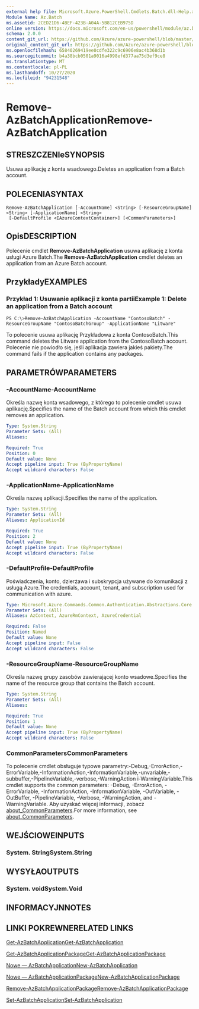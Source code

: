 ```yaml
---
external help file: Microsoft.Azure.PowerShell.Cmdlets.Batch.dll-Help.xml
Module Name: Az.Batch
ms.assetid: 2CED21D6-4BEF-423B-A04A-5B812CEB975D
online version: https://docs.microsoft.com/en-us/powershell/module/az.batch/remove-azbatchapplication
schema: 2.0.0
content_git_url: https://github.com/Azure/azure-powershell/blob/master/src/Batch/Batch/help/Remove-AzBatchApplication.md
original_content_git_url: https://github.com/Azure/azure-powershell/blob/master/src/Batch/Batch/help/Remove-AzBatchApplication.md
ms.openlocfilehash: 65840269419ee0cdfe322c9c6906e8ac4b368d1b
ms.sourcegitcommit: b4a38bcb0501a9016a4998efd377aa75d3ef9ce8
ms.translationtype: MT
ms.contentlocale: pl-PL
ms.lasthandoff: 10/27/2020
ms.locfileid: "94231548"
---
```

# <span data-ttu-id="02278-101">Remove-AzBatchApplication</span><span class="sxs-lookup"><span data-stu-id="02278-101">Remove-AzBatchApplication</span></span>

## <span data-ttu-id="02278-102">STRESZCZENIe</span><span class="sxs-lookup"><span data-stu-id="02278-102">SYNOPSIS</span></span>
<span data-ttu-id="02278-103">Usuwa aplikację z konta wsadowego.</span><span class="sxs-lookup"><span data-stu-id="02278-103">Deletes an application from a Batch account.</span></span>

## <span data-ttu-id="02278-104">POLECENIA</span><span class="sxs-lookup"><span data-stu-id="02278-104">SYNTAX</span></span>

```
Remove-AzBatchApplication [-AccountName] <String> [-ResourceGroupName] <String> [-ApplicationName] <String>
 [-DefaultProfile <IAzureContextContainer>] [<CommonParameters>]
```

## <span data-ttu-id="02278-105">Opis</span><span class="sxs-lookup"><span data-stu-id="02278-105">DESCRIPTION</span></span>
<span data-ttu-id="02278-106">Polecenie cmdlet **Remove-AzBatchApplication** usuwa aplikację z konta usługi Azure Batch.</span><span class="sxs-lookup"><span data-stu-id="02278-106">The **Remove-AzBatchApplication** cmdlet deletes an application from an Azure Batch account.</span></span>

## <span data-ttu-id="02278-107">Przykłady</span><span class="sxs-lookup"><span data-stu-id="02278-107">EXAMPLES</span></span>

### <span data-ttu-id="02278-108">Przykład 1: Usuwanie aplikacji z konta partii</span><span class="sxs-lookup"><span data-stu-id="02278-108">Example 1: Delete an application from a Batch account</span></span>
```
PS C:\>Remove-AzBatchApplication -AccountName "ContosoBatch" -ResourceGroupName "ContosoBatchGroup" -ApplicationName "Litware"
```

<span data-ttu-id="02278-109">To polecenie usuwa aplikację Przykładowa z konta ContosoBatch.</span><span class="sxs-lookup"><span data-stu-id="02278-109">This command deletes the Litware application from the ContosoBatch account.</span></span>
<span data-ttu-id="02278-110">Polecenie nie powiodło się, jeśli aplikacja zawiera jakieś pakiety.</span><span class="sxs-lookup"><span data-stu-id="02278-110">The command fails if the application contains any packages.</span></span>

## <span data-ttu-id="02278-111">PARAMETRÓW</span><span class="sxs-lookup"><span data-stu-id="02278-111">PARAMETERS</span></span>

### <span data-ttu-id="02278-112">-AccountName</span><span class="sxs-lookup"><span data-stu-id="02278-112">-AccountName</span></span>
<span data-ttu-id="02278-113">Określa nazwę konta wsadowego, z którego to polecenie cmdlet usuwa aplikację.</span><span class="sxs-lookup"><span data-stu-id="02278-113">Specifies the name of the Batch account from which this cmdlet removes an application.</span></span>

```yaml
Type: System.String
Parameter Sets: (All)
Aliases:

Required: True
Position: 0
Default value: None
Accept pipeline input: True (ByPropertyName)
Accept wildcard characters: False
```

### <span data-ttu-id="02278-114">-ApplicationName</span><span class="sxs-lookup"><span data-stu-id="02278-114">-ApplicationName</span></span>
<span data-ttu-id="02278-115">Określa nazwę aplikacji.</span><span class="sxs-lookup"><span data-stu-id="02278-115">Specifies the name of the application.</span></span>

```yaml
Type: System.String
Parameter Sets: (All)
Aliases: ApplicationId

Required: True
Position: 2
Default value: None
Accept pipeline input: True (ByPropertyName)
Accept wildcard characters: False
```

### <span data-ttu-id="02278-116">-DefaultProfile</span><span class="sxs-lookup"><span data-stu-id="02278-116">-DefaultProfile</span></span>
<span data-ttu-id="02278-117">Poświadczenia, konto, dzierżawa i subskrypcja używane do komunikacji z usługą Azure.</span><span class="sxs-lookup"><span data-stu-id="02278-117">The credentials, account, tenant, and subscription used for communication with azure.</span></span>

```yaml
Type: Microsoft.Azure.Commands.Common.Authentication.Abstractions.Core.IAzureContextContainer
Parameter Sets: (All)
Aliases: AzContext, AzureRmContext, AzureCredential

Required: False
Position: Named
Default value: None
Accept pipeline input: False
Accept wildcard characters: False
```

### <span data-ttu-id="02278-118">-ResourceGroupName</span><span class="sxs-lookup"><span data-stu-id="02278-118">-ResourceGroupName</span></span>
<span data-ttu-id="02278-119">Określa nazwę grupy zasobów zawierającej konto wsadowe.</span><span class="sxs-lookup"><span data-stu-id="02278-119">Specifies the name of the resource group that contains the Batch account.</span></span>

```yaml
Type: System.String
Parameter Sets: (All)
Aliases:

Required: True
Position: 1
Default value: None
Accept pipeline input: True (ByPropertyName)
Accept wildcard characters: False
```

### <span data-ttu-id="02278-120">CommonParameters</span><span class="sxs-lookup"><span data-stu-id="02278-120">CommonParameters</span></span>
<span data-ttu-id="02278-121">To polecenie cmdlet obsługuje typowe parametry:-Debug,-ErrorAction,-ErrorVariable,-InformationAction,-InformationVariable,-unvariable,-subbuffer,-PipelineVariable,-verbose,-WarningAction i-WarningVariable.</span><span class="sxs-lookup"><span data-stu-id="02278-121">This cmdlet supports the common parameters: -Debug, -ErrorAction, -ErrorVariable, -InformationAction, -InformationVariable, -OutVariable, -OutBuffer, -PipelineVariable, -Verbose, -WarningAction, and -WarningVariable.</span></span> <span data-ttu-id="02278-122">Aby uzyskać więcej informacji, zobacz [about_CommonParameters](http://go.microsoft.com/fwlink/?LinkID=113216).</span><span class="sxs-lookup"><span data-stu-id="02278-122">For more information, see [about_CommonParameters](http://go.microsoft.com/fwlink/?LinkID=113216).</span></span>

## <span data-ttu-id="02278-123">WEJŚCIOWE</span><span class="sxs-lookup"><span data-stu-id="02278-123">INPUTS</span></span>

### <span data-ttu-id="02278-124">System. String</span><span class="sxs-lookup"><span data-stu-id="02278-124">System.String</span></span>

## <span data-ttu-id="02278-125">WYSYŁA</span><span class="sxs-lookup"><span data-stu-id="02278-125">OUTPUTS</span></span>

### <span data-ttu-id="02278-126">System. void</span><span class="sxs-lookup"><span data-stu-id="02278-126">System.Void</span></span>

## <span data-ttu-id="02278-127">INFORMACYJN</span><span class="sxs-lookup"><span data-stu-id="02278-127">NOTES</span></span>

## <span data-ttu-id="02278-128">LINKI POKREWNE</span><span class="sxs-lookup"><span data-stu-id="02278-128">RELATED LINKS</span></span>

[<span data-ttu-id="02278-129">Get-AzBatchApplication</span><span class="sxs-lookup"><span data-stu-id="02278-129">Get-AzBatchApplication</span></span>](./Get-AzBatchApplication.md)

[<span data-ttu-id="02278-130">Get-AzBatchApplicationPackage</span><span class="sxs-lookup"><span data-stu-id="02278-130">Get-AzBatchApplicationPackage</span></span>](./Get-AzBatchApplicationPackage.md)

[<span data-ttu-id="02278-131">Nowe — AzBatchApplication</span><span class="sxs-lookup"><span data-stu-id="02278-131">New-AzBatchApplication</span></span>](./New-AzBatchApplication.md)

[<span data-ttu-id="02278-132">Nowe — AzBatchApplicationPackage</span><span class="sxs-lookup"><span data-stu-id="02278-132">New-AzBatchApplicationPackage</span></span>](./New-AzBatchApplicationPackage.md)

[<span data-ttu-id="02278-133">Remove-AzBatchApplicationPackage</span><span class="sxs-lookup"><span data-stu-id="02278-133">Remove-AzBatchApplicationPackage</span></span>](./Remove-AzBatchApplicationPackage.md)

[<span data-ttu-id="02278-134">Set-AzBatchApplication</span><span class="sxs-lookup"><span data-stu-id="02278-134">Set-AzBatchApplication</span></span>](./Set-AzBatchApplication.md)


